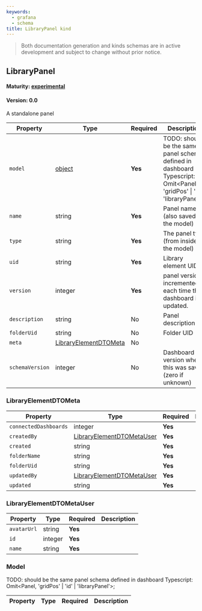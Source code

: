 ```yaml
---
keywords:
  - grafana
  - schema
title: LibraryPanel kind
---
```

> Both documentation generation and kinds schemas are in active development and subject to change without prior notice.

## LibraryPanel

#### Maturity: [experimental](../../../maturity/#experimental)
#### Version: 0.0

A standalone panel

| Property        | Type                                            | Required | Description                                                                                                                          |
|-----------------|-------------------------------------------------|----------|--------------------------------------------------------------------------------------------------------------------------------------|
| `model`         | [object](#model)                                | **Yes**  | TODO: should be the same panel schema defined in dashboard<br/>Typescript: Omit<Panel, 'gridPos' &#124; 'id' &#124; 'libraryPanel'>; |
| `name`          | string                                          | **Yes**  | Panel name (also saved in the model)                                                                                                 |
| `type`          | string                                          | **Yes**  | The panel type (from inside the model)                                                                                               |
| `uid`           | string                                          | **Yes**  | Library element UID                                                                                                                  |
| `version`       | integer                                         | **Yes**  | panel version, incremented each time the dashboard is updated.                                                                       |
| `description`   | string                                          | No       | Panel description                                                                                                                    |
| `folderUid`     | string                                          | No       | Folder UID                                                                                                                           |
| `meta`          | [LibraryElementDTOMeta](#libraryelementdtometa) | No       |                                                                                                                                      |
| `schemaVersion` | integer                                         | No       | Dashboard version when this was saved (zero if unknown)                                                                              |

### LibraryElementDTOMeta

| Property              | Type                                                    | Required | Description |
|-----------------------|---------------------------------------------------------|----------|-------------|
| `connectedDashboards` | integer                                                 | **Yes**  |             |
| `createdBy`           | [LibraryElementDTOMetaUser](#libraryelementdtometauser) | **Yes**  |             |
| `created`             | string                                                  | **Yes**  |             |
| `folderName`          | string                                                  | **Yes**  |             |
| `folderUid`           | string                                                  | **Yes**  |             |
| `updatedBy`           | [LibraryElementDTOMetaUser](#libraryelementdtometauser) | **Yes**  |             |
| `updated`             | string                                                  | **Yes**  |             |

### LibraryElementDTOMetaUser

| Property    | Type    | Required | Description |
|-------------|---------|----------|-------------|
| `avatarUrl` | string  | **Yes**  |             |
| `id`        | integer | **Yes**  |             |
| `name`      | string  | **Yes**  |             |

### Model

TODO: should be the same panel schema defined in dashboard
Typescript: Omit<Panel, 'gridPos' | 'id' | 'libraryPanel'>;

| Property | Type | Required | Description |
|----------|------|----------|-------------|


